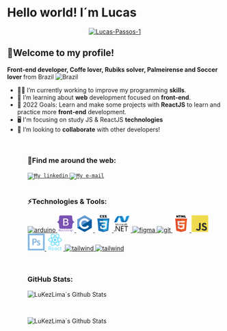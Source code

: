 # Hello world! I´m Lucas <img width="40" align="center" />

<p align="center">
<a href="https://ibb.co/hVgScd5"><img src="https://i.ibb.co/NKFMrNh/Lucas-Passos-1.png" alt="Lucas-Passos-1" border="0"></a>
</p>

## 📄<b>Welcome to my profile!</b>
<p>
    <b>Front-end developer, Coffe lover, Rubiks solver, Palmeirense and
Soccer lover </b> from Brazil <img width="16" src="https://www.flaticon.com/svg/static/icons/svg/197/197386.svg" alt="Brazil">
    </p>
     <ul>
        <li> 👨‍💻 I’m currently working to improve my programming <b>skills</b>.</li>
          <li> 🌱 I’m learning about <b>web</b> development focused on <b>front-end</b>. </li>
            <li> 🥅 2022 Goals: Learn and 
            make some projects with <b>ReactJS</b> to learn and practice more <b>front-end</b> development.</li>
              <li> 🖥️ I'm focusing on study JS & ReactJS <b>technologies</b> </li>
                <li> 👯 I’m looking to <b>collaborate</b> with other developers! </li>
     <ul>

<br>

### 💬<b>Find me around the web:</b>

<a href="https://www.linkedin.com/in/lucas-lima-7597b21bb/" align="left">
  <code><img alt="My linkedin" width="32" src="https://www.flaticon.com/svg/static/icons/svg/1383/1383262.svg" /></code>
</a>

<a href="mailto:lucas.op.lima.ll@gmail.com">
  <code><img alt="My e-mail" width="34" src="https://www.flaticon.com/svg/static/icons/svg/324/324123.svg" /></code>
</a>
<br>
<BR>

### ⚡<b>Technologies & Tools:</b>

<p align="left"> <a href="https://www.arduino.cc/" target="_blank"> <img src="https://cdn.worldvectorlogo.com/logos/arduino-1.svg" alt="arduino" width="40" height="40"/> </a> <a href="https://getbootstrap.com" target="_blank"> <img src="https://raw.githubusercontent.com/devicons/devicon/master/icons/bootstrap/bootstrap-plain-wordmark.svg" alt="bootstrap" width="40" height="40"/> </a> <a href="https://www.cprogramming.com/" target="_blank"> <img src="https://raw.githubusercontent.com/devicons/devicon/master/icons/c/c-original.svg" alt="c" width="40" height="40"/> </a> <a href="https://www.w3schools.com/css/" target="_blank"> <img src="https://raw.githubusercontent.com/devicons/devicon/master/icons/css3/css3-original-wordmark.svg" alt="css3" width="40" height="40"/> </a> <a href="https://dotnet.microsoft.com/" target="_blank"> <img src="https://raw.githubusercontent.com/devicons/devicon/master/icons/dot-net/dot-net-original-wordmark.svg" alt="dotnet" width="40" height="40"/> </a> <a href="https://www.figma.com/" target="_blank"> <img src="https://www.vectorlogo.zone/logos/figma/figma-icon.svg" alt="figma" width="40" height="40"/> </a> <a href="https://git-scm.com/" target="_blank"> <img src="https://www.vectorlogo.zone/logos/git-scm/git-scm-icon.svg" alt="git" width="40" height="40"/> </a> <a href="https://www.w3.org/html/" target="_blank"> <img src="https://raw.githubusercontent.com/devicons/devicon/master/icons/html5/html5-original-wordmark.svg" alt="html5" width="40" height="40"/> </a> <a href="https://developer.mozilla.org/en-US/docs/Web/JavaScript" target="_blank"> <img src="https://raw.githubusercontent.com/devicons/devicon/master/icons/javascript/javascript-original.svg" alt="javascript" width="40" height="40"/> </a> <a href="https://www.photoshop.com/en" target="_blank"> <img src="https://raw.githubusercontent.com/devicons/devicon/master/icons/photoshop/photoshop-line.svg" alt="photoshop" width="40" height="40"/> </a> <a href="https://reactjs.org/" target="_blank"> <img src="https://raw.githubusercontent.com/devicons/devicon/master/icons/react/react-original-wordmark.svg" alt="react" width="40" height="40"/> </a> <a href="https://tailwindcss.com/" target="_blank"> <img src="https://www.vectorlogo.zone/logos/tailwindcss/tailwindcss-icon.svg" alt="tailwind" width="40" height="40"/> </a> <a href="https://vuejs.org/" target="_blank"> <img src="https://www.vectorlogo.zone/logos/vuejs/vuejs-icon.svg" alt="tailwind" width="40" height="40"/> </a> </p>


<BR>

### <b>GitHub Stats:</b>


<p align="">
 <img  src="https://github-readme-stats.vercel.app/api?username=LuKezLima&show_icons=true&hide_border=false&theme=dark" alt="LuKezLima´s Github Stats"/>

 </p>
<br>
 <p>
 <img  src="https://github-readme-stats.vercel.app/api/top-langs/?username=LuKezLima&layout=compact&theme=dark" alt="LuKezLima´s Github Stats"/>

</p>



<br/>




